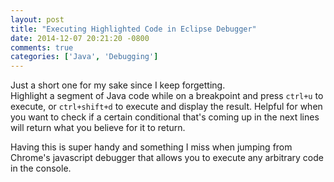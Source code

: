 ```yaml
---
layout: post
title: "Executing Highlighted Code in Eclipse Debugger"
date: 2014-12-07 20:21:20 -0800
comments: true
categories: ['Java', 'Debugging']
---
```

Just a short one for my sake since I keep forgetting.   
Highlight a segment of Java code while on a breakpoint and press <code>ctrl+u</code> to execute, or <code>ctrl+shift+d</code> to execute and display the result. Helpful for when you want to check if a certain conditional that's coming up in the next lines will return what you believe for it to return.

Having this is super handy and something I miss when jumping from Chrome's javascript debugger that allows you to execute any arbitrary code in the console. 